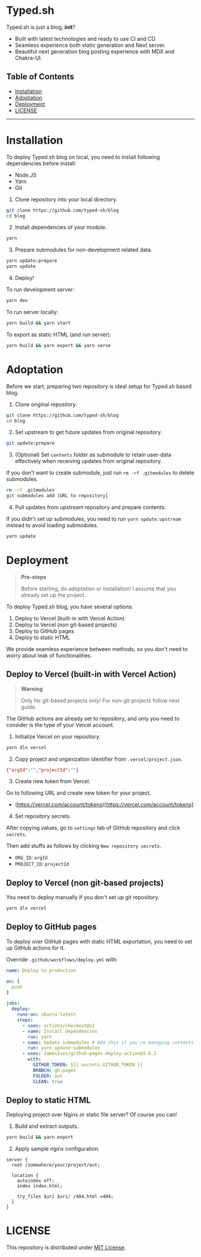 # Typed.sh

Typed.sh is just a blog, __init__?

- Built with latest technologies and ready to use CI and CD.
- Seamless experience both static generation and Next server.
- Beautiful next generation blog posting experience with MDX and Chakra-UI.

## Table of Contents

- [Installation](#installation)
- [Adoptation](#adoptation)
- [Deployment](#deployment)
- [LICENSE](#license)

----

# Installation

To deploy Typed.sh blog on local, you need to install following dependencies before install:

- Node.JS
- Yarn
- Git

1. Clone repository into your local directory.

```sh
git clone https://github.com/typed-sh/blog
cd blog
```

2. Install dependencies of your module.

```sh
yarn
```

3. Prepare submodules for non-development related data.

```sh
yarn update:prepare
yarn update
```

4. Deploy!

To run development server:

```sh
yarn dev
```

To run server locally:

```sh
yarn build && yarn start
```

To export as static HTML (and run server):

```sh
yarn build && yarn export && yarn serve
```

# Adoptation

Before we start, preparing two repository is ideal setup for Typed.sh based blog.

1. Clone original repository.

```sh
git clone https://github.com/typed-sh/blog
cd blog
```

2. Set upstream to get future updates from original repository.

```sh
git update:prepare
```

3. (Optional) Set `contents` folder as submodule to retain user-data effectively when receiving updates from original repository.

If you don't want to create submodule, just run `rm -rf .gitmodules` to delete submodules.

```sh
rm -rf .gitmodules
git submodules add [URL to repository]
```

4. Pull updates from upstream repository and prepare contents.

If you didn't set up submodules, you need to run `yarn update:upstream` instead to avoid loading submodules.

```sh
yarn update
```

# Deployment

> **Pre-steps**
>
> Before starting, do adoptation or installation!
> I assume that you already set up the project.

To deploy Typed.sh blog, you have several options:

1. Deploy to Vercel (built-in with Vercel Action)
2. Deploy to Vercel (non git-based projects)
3. Deploy to GitHub pages
4. Deploy to static HTML

We provide seamless experience between methods, so you don't need to worry about leak of functionalities.

## Deploy to Vercel (built-in with Vercel Action)

> **Warning**
>
> Only for git-based projects only!
> For non-git projects follow next guide.

The GitHub actions are already set to repository, and only you need to consider is the type of your Vercel account.

1. Initialize Vercel on your repository.

```sh
yarn dlx vercel
```

2. Copy project and organization identifier from `.vercel/project.json`.

```json
{"orgId":"","projectId":""}
```

3. Create new token from Vercel.

Go to following URL and create new token for your project.

- (https://vercel.com/account/tokens)[https://vercel.com/account/tokens]

4. Set repository secrets.

After copying values, go to `settings` tab of GitHub repository and click `secrets`.

Then add stuffs as follows by clicking `New repository secrets`.

- `ORG_ID`: `orgId`
- `PROJECT_ID`: `projectId`

## Deploy to Vercel (non git-based projects)

You need to deploy manually if you don't set up git repository.

```sh
yarn dlx vercel
```

## Deploy to GitHub pages

To deploy over GitHub pages with static HTML exportation, you need to set up GitHub actions for it.

Override `.github/workflows/deploy.yml` with:

```yaml
name: Deploy to production

on: [
  push
]

jobs:
  deploy:
    runs-on: ubuntu-latest
    steps:
      - uses: actions/checkout@v2
      - name: Install dependencies
        run: yarn
      - name: Update submodules # Add this if you're managing contents with git repository.
        run: yarn update:submodules
      - uses: JamesIves/github-pages-deploy-action@3.6.2
        with:
          GITHUB_TOKEN: ${{ secrets.GITHUB_TOKEN }}
          BRANCH: gh-pages
          FOLDER: out
          CLEAN: true
```

## Deploy to static HTML

Deploying project over Nginx or static file server? Of course you can!

1. Build and extract outputs.

```sh
yarn build && yarn export
```

2. Apply sample nginx configuration.

```
server {
  root /somewhere/your/project/out;

  location {
    autoindex off;
    index index.html;

    try_files $uri $uri/ /404.html =404;
  }
}
```

# LICENSE

This repository is distributed under [MIT License](./LICENSE).
